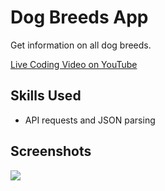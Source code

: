 # Dog Breeds App

Get information on all dog breeds.

<a href="https://youtu.be/tC3-TtMlg9M" target="_blank">Live Coding Video on YouTube</a>

## Skills Used

* API requests and JSON parsing

## Screenshots

<img src="assets/images/screenshot.gif">
